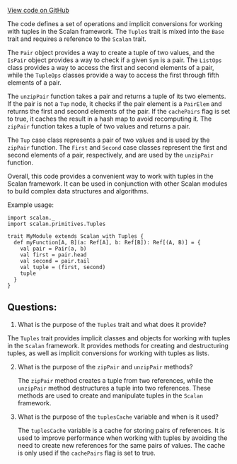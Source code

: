 [View code on GitHub](sigmastate-interpreterhttps://github.com/ScorexFoundation/sigmastate-interpreter/graph-ir/src/main/scala/scalan/primitives/Tuples.scala)

The code defines a set of operations and implicit conversions for working with tuples in the Scalan framework. The `Tuples` trait is mixed into the `Base` trait and requires a reference to the `Scalan` trait. 

The `Pair` object provides a way to create a tuple of two values, and the `IsPair` object provides a way to check if a given `Sym` is a pair. The `ListOps` class provides a way to access the first and second elements of a pair, while the `TupleOps` classes provide a way to access the first through fifth elements of a pair. 

The `unzipPair` function takes a pair and returns a tuple of its two elements. If the pair is not a `Tup` node, it checks if the pair element is a `PairElem` and returns the first and second elements of the pair. If the `cachePairs` flag is set to true, it caches the result in a hash map to avoid recomputing it. The `zipPair` function takes a tuple of two values and returns a pair. 

The `Tup` case class represents a pair of two values and is used by the `zipPair` function. The `First` and `Second` case classes represent the first and second elements of a pair, respectively, and are used by the `unzipPair` function. 

Overall, this code provides a convenient way to work with tuples in the Scalan framework. It can be used in conjunction with other Scalan modules to build complex data structures and algorithms. 

Example usage:

```
import scalan._
import scalan.primitives.Tuples

trait MyModule extends Scalan with Tuples {
  def myFunction[A, B](a: Ref[A], b: Ref[B]): Ref[(A, B)] = {
    val pair = Pair(a, b)
    val first = pair.head
    val second = pair.tail
    val tuple = (first, second)
    tuple
  }
}
```
## Questions: 
 1. What is the purpose of the `Tuples` trait and what does it provide?
   
   The `Tuples` trait provides implicit classes and objects for working with tuples in the `Scalan` framework. It provides methods for creating and destructuring tuples, as well as implicit conversions for working with tuples as lists.

2. What is the purpose of the `zipPair` and `unzipPair` methods?
   
   The `zipPair` method creates a tuple from two references, while the `unzipPair` method destructures a tuple into two references. These methods are used to create and manipulate tuples in the `Scalan` framework.

3. What is the purpose of the `tuplesCache` variable and when is it used?
   
   The `tuplesCache` variable is a cache for storing pairs of references. It is used to improve performance when working with tuples by avoiding the need to create new references for the same pairs of values. The cache is only used if the `cachePairs` flag is set to true.